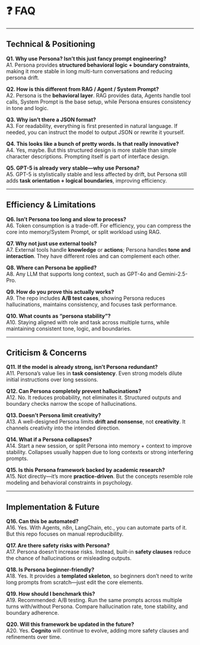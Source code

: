 # ❓ FAQ

---

## Technical & Positioning

**Q1. Why use Persona? Isn’t this just fancy prompt engineering?**  
A1. Persona provides **structured behavioral logic + boundary constraints**, making it more stable in long multi-turn conversations and reducing persona drift.  

**Q2. How is this different from RAG / Agent / System Prompt?**  
A2. Persona is the **behavioral layer**. RAG provides data, Agents handle tool calls, System Prompt is the base setup, while Persona ensures consistency in tone and logic.  

**Q3. Why isn’t there a JSON format?**  
A3. For readability, everything is first presented in natural language. If needed, you can instruct the model to output JSON or rewrite it yourself.  

**Q4. This looks like a bunch of pretty words. Is that really innovative?**  
A4. Yes, maybe. But this structured design is more stable than simple character descriptions. Prompting itself is part of interface design.  

**Q5. GPT-5 is already very stable—why use Persona?**  
A5. GPT-5 is stylistically stable and less affected by drift, but Persona still adds **task orientation + logical boundaries**, improving efficiency.  

---

## Efficiency & Limitations

**Q6. Isn’t Persona too long and slow to process?**  
A6. Token consumption is a trade-off. For efficiency, you can compress the core into memory/System Prompt, or split workload using RAG.  

**Q7. Why not just use external tools?**  
A7. External tools handle **knowledge** or **actions**; Persona handles **tone and interaction**. They have different roles and can complement each other.  

**Q8. Where can Persona be applied?**  
A8. Any LLM that supports long context, such as GPT-4o and Gemini-2.5-Pro.  

**Q9. How do you prove this actually works?**  
A9. The repo includes **A/B test cases**, showing Persona reduces hallucinations, maintains consistency, and focuses task performance.  

**Q10. What counts as “persona stability”?**  
A10. Staying aligned with role and task across multiple turns, while maintaining consistent tone, logic, and boundaries.  

---

## Criticism & Concerns

**Q11. If the model is already strong, isn’t Persona redundant?**  
A11. Persona’s value lies in **task consistency**. Even strong models dilute initial instructions over long sessions.  

**Q12. Can Persona completely prevent hallucinations?**  
A12. No. It reduces probability, not eliminates it. Structured outputs and boundary checks narrow the scope of hallucinations.  

**Q13. Doesn’t Persona limit creativity?**  
A13. A well-designed Persona limits **drift and nonsense**, not **creativity**. It channels creativity into the intended direction.  

**Q14. What if a Persona collapses?**  
A14. Start a new session, or split Persona into memory + context to improve stability. Collapses usually happen due to long contexts or strong interfering prompts.  

**Q15. Is this Persona framework backed by academic research?**  
A15. Not directly—it’s more **practice-driven**. But the concepts resemble role modeling and behavioral constraints in psychology.  

---

## Implementation & Future

**Q16. Can this be automated?**  
A16. Yes. With Agents, n8n, LangChain, etc., you can automate parts of it. But this repo focuses on manual reproducibility.  

**Q17. Are there safety risks with Persona?**  
A17. Persona doesn’t increase risks. Instead, built-in **safety clauses** reduce the chance of hallucinations or misleading outputs.  

**Q18. Is Persona beginner-friendly?**  
A18. Yes. It provides a **templated skeleton**, so beginners don’t need to write long prompts from scratch—just edit the core elements.  

**Q19. How should I benchmark this?**  
A19. Recommended: A/B testing. Run the same prompts across multiple turns with/without Persona. Compare hallucination rate, tone stability, and boundary adherence.  

**Q20. Will this framework be updated in the future?**  
A20. Yes. **Cognito** will continue to evolve, adding more safety clauses and refinements over time.  
